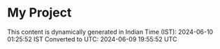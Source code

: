 # My Project

This content is dynamically generated in Indian Time (IST): 2024-06-10 01:25:52 IST
Converted to UTC: 2024-06-09 19:55:52 UTC
